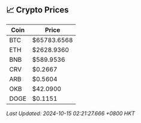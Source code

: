 ## 📈 Crypto Prices

| Coin | Price |
| ---- | ----- |
| BTC | $65783.6568 |
| ETH | $2628.9360 |
| BNB | $589.9536 |
| CRV | $0.2667 |
| ARB | $0.5604 |
| OKB | $42.0900 |
| DOGE | $0.1151 |

_Last Updated: 2024-10-15 02:21:27.666 +0800 HKT_